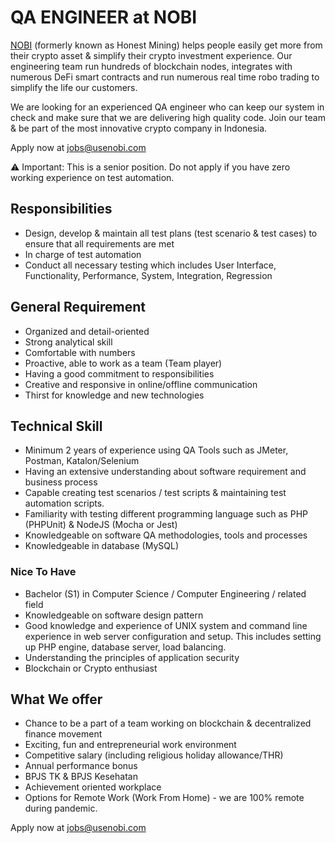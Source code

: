 # QA ENGINEER at NOBI
 
[NOBI](https://usenobi.com) (formerly known as Honest Mining) helps people easily get more from their crypto asset & simplify their crypto investment experience. Our engineering team run hundreds of blockchain nodes, integrates with numerous DeFi smart contracts and run numerous real time robo trading to simplify the life our customers. 

We are looking for an experienced QA engineer who can keep our system in check and make sure that we are delivering high quality code. Join our team & be part of the most innovative crypto company in Indonesia.

Apply now at [jobs@usenobi.com](jobs@usenobi.com)

⚠️ Important: This is a senior position. Do not apply if you have zero working experience on test automation.

## Responsibilities
- Design, develop & maintain all test plans (test scenario & test cases) to ensure that all requirements are met 
- In charge of test automation 
- Conduct all necessary testing which includes User Interface, Functionality, Performance, System, Integration, Regression

## General Requirement
- Organized and detail-oriented 
- Strong analytical skill
- Comfortable with numbers 
- Proactive, able to work as a team (Team player)
- Having a good commitment to responsibilities
- Creative and responsive in online/offline communication
- Thirst for knowledge and new technologies

## Technical Skill 
- Minimum 2 years of experience using QA Tools such as JMeter, Postman, Katalon/Selenium
- Having an extensive understanding about software requirement and business process
- Capable creating test scenarios / test scripts & maintaining test automation scripts.
- Familiarity with testing different programming language such as PHP (PHPUnit) & NodeJS (Mocha or Jest)
- Knowledgeable on software QA methodologies, tools and processes
- Knowledgeable in database  (MySQL)

### Nice To Have
- Bachelor (S1) in Computer Science / Computer Engineering / related field
- Knowledgeable on software design pattern 
- Good knowledge and experience of UNIX system and command line experience in web server configuration and setup. This includes setting up PHP engine, database server, load balancing.
- Understanding the principles of application security 
- Blockchain or Crypto enthusiast

## What We offer
- Chance to be a part of a team working on blockchain & decentralized finance movement
- Exciting, fun and entrepreneurial work environment
- Competitive salary (including religious holiday allowance/THR)
- Annual performance bonus
- BPJS TK & BPJS Kesehatan
- Achievement oriented workplace
- Options for Remote Work (Work From Home) - we are 100% remote during pandemic.

Apply now at [jobs@usenobi.com](jobs@usenobi.com)
